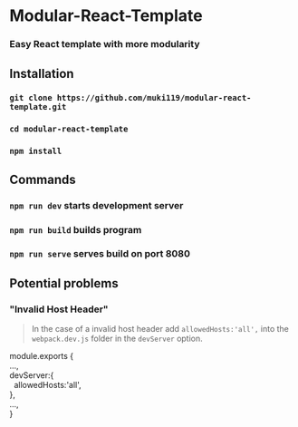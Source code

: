 # Modular-React-Template

### Easy React template with more modularity 

## Installation 
### `git clone https://github.com/muki119/modular-react-template.git`<br />
### `cd modular-react-template`<br />
### `npm install`

## Commands

### `npm run dev` starts development server<br />
### `npm run build` builds program<br />
### `npm run serve` serves build on port 8080

## Potential problems 
### "Invalid Host Header"
>In the case of a invalid host header add `allowedHosts:'all',` into the `webpack.dev.js` folder in the `devServer` option.

module.exports { <br />
...,<br />
devServer:{<br />
 &nbsp; allowedHosts:'all',<br />
},<br />
...,<br />
}<br />
